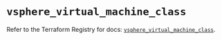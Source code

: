 # `vsphere_virtual_machine_class`

Refer to the Terraform Registry for docs: [`vsphere_virtual_machine_class`](https://registry.terraform.io/providers/vmware/vsphere/2.14.2/docs/resources/virtual_machine_class).
